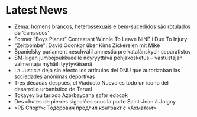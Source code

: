 # Latest News
-  Zema: homens brancos, heterossexuais e bem-sucedidos são rotulados de ‘carrascos’
-  Former “Boys Planet” Contestant Winnie To Leave NINE.i Due To Injury
-  "Zeitbombe": David Odonkor über Kims Zickereien mit Mike
-  Španielsky parlament neschválil amnestiu pre katalánskych separatistov
-  SM-liigan jumbojoukkueelle nöyryyttävä pohja­kosketus – vastustajan valmentaja myhäili tyytyväisenä
-  La Justicia dejó sin efecto los artículos del DNU que autorizaban las sociedades anónimas deportivas
-  Tres décadas después, el Viaducto Nuevo es todo un icono del desarrollo urbanístico de Teruel
-  Tokayev bu tarixdə Azərbaycana səfər edəcək
-  Des chutes de pierres signalées sous la porte Saint-Jean à Joigny
-  «РБ Спорт»: Тодорович продлил контракт с «Ахматом»

